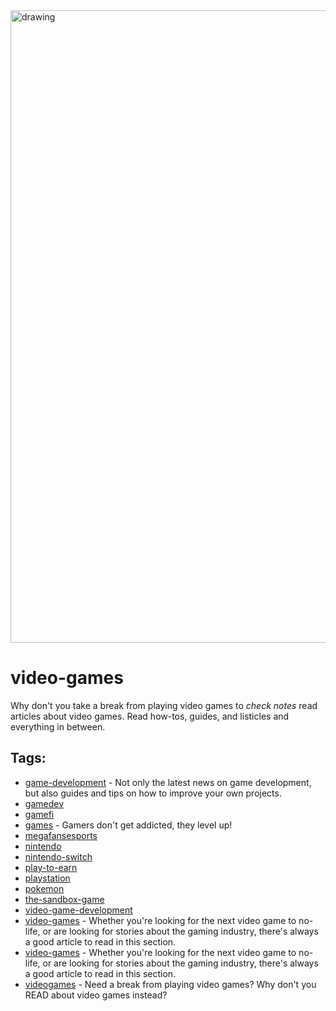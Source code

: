 <img src="https://hackernoon.com/banner-image.png" alt="drawing" width="1012"/>

# video-games

 Why don't you take a break from playing video games to *check notes* read articles about video games. Read how-tos, guides, and listicles and everything in between.

## Tags:

* [game-development](./game-development.md) - Not only the latest news on game development, but also guides and tips on how to improve your own projects. 
* [gamedev](./gamedev.md)
* [gamefi](./gamefi.md)
* [games](./games.md) - Gamers don't get addicted, they level up!
* [megafansesports](./megafansesports.md)
* [nintendo](./nintendo.md)
* [nintendo-switch](./nintendo-switch.md)
* [play-to-earn](./play-to-earn.md)
* [playstation](./playstation.md)
* [pokemon](./pokemon.md)
* [the-sandbox-game](./the-sandbox-game.md)
* [video-game-development](./video-game-development.md)
* [video-games](./video-games.md) - Whether you're looking for the next video game to no-life, or are looking for stories about the gaming industry, there's always a good article to read in this section.
* [video-games](./video-games.md) - Whether you're looking for the next video game to no-life, or are looking for stories about the gaming industry, there's always a good article to read in this section.
* [videogames](./videogames.md) - Need a break from playing video games? Why don't you READ about video games instead?
